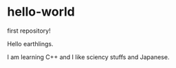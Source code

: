 # hello-world
first repository!

Hello earthlings.

I am learning C++ and I like sciency stuffs and Japanese.
